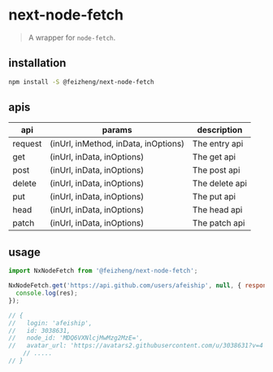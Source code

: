 # next-node-fetch
> A wrapper for `node-fetch`.

## installation
```bash
npm install -S @feizheng/next-node-fetch
```

## apis
| api     | params                               | description    |
| ------- | ------------------------------------ | -------------- |
| request | (inUrl, inMethod, inData, inOptions) | The entry api  |
| get     | (inUrl, inData, inOptions)           | The get api    |
| post    | (inUrl, inData, inOptions)           | The post api   |
| delete  | (inUrl, inData, inOptions)           | The delete api |
| put     | (inUrl, inData, inOptions)           | The put api    |
| head    | (inUrl, inData, inOptions)           | The head api   |
| patch   | (inUrl, inData, inOptions)           | The patch api  |

## usage
```js
import NxNodeFetch from '@feizheng/next-node-fetch';

NxNodeFetch.get('https://api.github.com/users/afeiship', null, { responseType:'json' }).then(res=>{
  console.log(res);
});

// {
//   login: 'afeiship',
//   id: 3038631,
//   node_id: 'MDQ6VXNlcjMwMzg2MzE=',
//   avatar_url: 'https://avatars2.githubusercontent.com/u/3038631?v=4',
    // .....
// }
```
